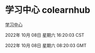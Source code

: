 # 学习中心 colearnhub
[学习中心](http://27.19.33.125:56308/colearnhub/)

2022年 10月 08日 星期六 16:20:03 CST

2022年 10月 08日 星期六 08:20:03 GMT
